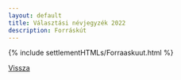 ```yaml
---
layout: default
title: Választási névjegyzék 2022
description: Forráskút
---
```


{% include settlementHTMLs/Forraaskuut.html %}

[Vissza](../)